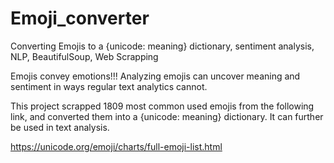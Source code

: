 # Emoji_converter
Converting Emojis to a {unicode: meaning} dictionary, sentiment analysis, NLP, BeautifulSoup, Web Scrapping

Emojis convey emotions!!! Analyzing emojis can uncover meaning and sentiment in ways regular text analytics cannot.

This project scrapped 1809 most common used emojis from the following link, and converted them into a {unicode: meaning} dictionary. It can further be used in text analysis.

https://unicode.org/emoji/charts/full-emoji-list.html 





